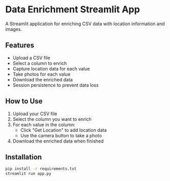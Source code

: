 # Data Enrichment Streamlit App

A Streamlit application for enriching CSV data with location information and images.

## Features
- Upload a CSV file
- Select a column to enrich
- Capture location data for each value
- Take photos for each value
- Download the enriched data
- Session persistence to prevent data loss

## How to Use
1. Upload your CSV file
2. Select the column you want to enrich
3. For each value in the column:
   - Click "Get Location" to add location data
   - Use the camera button to take a photo
4. Download the enriched data when finished

## Installation
```bash
pip install -r requirements.txt
streamlit run app.py

